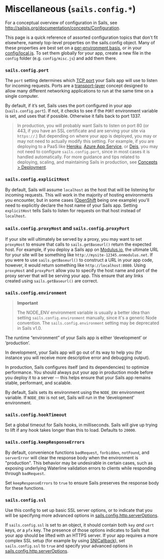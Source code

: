 # Miscellaneous (`sails.config.*`)

For a conceptual overview of configuration in Sails, see http://sailsjs.org/documentation/concepts/Configuration.

This page is a quick reference of assorted configuration topics that don't fit elsewhere, namely top-level properties on the sails.config object.  Many of these properties are best set on a [per-environment basis](http://sailsjs.org/documentation/anatomy/my-app/config/env), or in your [config/local.js](http://sailsjs.org/documentation/concepts/configuration/the-local-js-file).  To set them globally for your app, create a new file in the `config` folder (e.g. `config/misc.js`) and add them there.

### `sails.config.port`

The `port` setting determines which [TCP port](http://en.wikipedia.org/wiki/Port_(computer_networking)) your Sails app will use to listen for incoming requests.  Ports are a [transport-layer](https://en.wikipedia.org/wiki/Transport_layer) concept designed to allow many different networking applications to run at the same time on a single computer.

By default, if it&rsquo;s set, Sails uses the port configured in your app (`sails.config.port`).  If not, it checks to see if the `PORT` environment variable is set, and uses that if possible.  Otherwise it falls back to port 1337.

> In production, you will probably want Sails to listen on port 80 (or 443, if you have an SSL certificate and are serving your site via `https://`.)  But depending on where your app is deployed, you may or may not need to actually modify this setting.  For example, if you are deploying to a PaaS like [Heroku](http://heroku.com), [Azure App Service](https://azure.microsoft.com/en-us/services/app-service/), or [Deis](http://deis.io/), you may not need to configure `sails.config.port`, since in most cases it is handled automatically.  For more guidance and tips related to deploying, scaling, and maintaining Sails in production, see [Concepts > Deployment](http://sailsjs.org/documentation/concepts/deployment).


### `sails.config.explicitHost`

By default, Sails will assume `localhost` as the host that will be listening for incoming requests.  This will work in the majority of hosting environments you encounter, but in some cases ([OpenShift](http://www.openshift.com) being one example) you'll need to explicitly declare the host name of your Sails app.  Setting `explicitHost` tells Sails to listen for requests on that host instead of `localhost`.

### `sails.config.proxyHost` and `sails.config.proxyPort`

If your site will ultimately be served by a proxy, you may want to set `proxyHost` to ensure that calls to `sails.getBaseurl()` return the expected host.  For example, if you deploy a Sails app on [Modulus.io](http://modulus.io), the ultimate URL for your site will be something like `http://mysite-12345.onmodulus.net`.  If you were to use `sails.getBaseurl()` to construct a URL in your app code, however, it would return something like `http://localhost:8080`.  Using `proxyHost` and `proxyPort` allow you to specify the host name and port of the proxy server that will be serving your app.  This ensure that any links created using `sails.getBaseurl()` are correct.



### `sails.config.environment`

> **Important**
>
> The NODE_ENV environment variable is usually a better idea than setting `sails.config.environment` manually, since it's a generic Node convention.  The `sails.config.environment` setting may be deprecated in Sails v1.0.

The runtime &ldquo;environment&rdquo; of your Sails app is either &lsquo;development&rsquo; or &lsquo;production&rsquo;.

In development, your Sails app will go out of its way to help you (for instance you will receive more descriptive error and debugging output).

In production, Sails configures itself (and its dependencies) to optimize performance.
You should always put your app in production mode before you deploy it to a server -- this helps ensure that your Sails app remains stable, performant, and scalable.

By default, Sails sets its environment using the `NODE_ENV` environment variable. If `NODE_ENV` is not set, Sails will run in the &lsquo;development&rsquo; environment.

### `sails.config.hookTimeout`

Set a global timeout for Sails hooks, in milliseconds.  Sails will give up trying to lift if any hook takes longer than this to load.  Defaults to `20000`.



### `sails.config.keepResponseErrors`

By default, convenience functions `badRequest`, `forbidden`, `notFound`, and `serverError` will clear the response body when the environment is "production".  This behavior may be undesirable in certain cases, such as exposing underlying Waterline validation errors to clients while responding through `badRequest`.

Set `keepResponseErrors` to `true` to ensure Sails preserves the response body for these functions.

### `sails.config.ssl`

Use this config to set up basic SSL server options, or to indicate that you will be specifying more advanced options in [sails.config.http.serverOptions](http://sailsjs.org/documentation/reference/configuration/sails-config-http#?properties).

If `sails.config.ssl` is set to an object, it should contain both `key` _and_ `cert` keys, _or_ a `pfx` key. The presence of those options indicates to Sails that your app should be lifted with an HTTPS server.  If your app requires a more complex SSL setup (for example by using [SNICallback](https://nodejs.org/api/tls.html#tls_tls_createserver_options_secureconnectionlistener)), set `sails.config.ssl` to `true` and specify your advanced options in [sails.config.http.serverOptions](http://sailsjs.org/documentation/reference/configuration/sails-config-http#?properties).


<docmeta name="displayName" value="sails.config.*">
